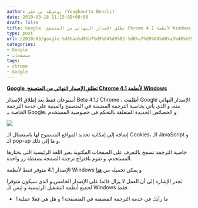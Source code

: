 ```yaml
---
author: يوغرطة بن علي (Youghourta Benali)
date: 2010-03-18 11:15:09+00:00
draft: false
title: Google  تطلق الإصدار النهائي من المتصفح Chrome 4.1 لأنظمة Windows
type: post
url: /2010/03/google-%d8%aa%d8%b7%d9%84%d9%82-%d8%a7%d9%84%d8%a5%d8%b5%d8%af%d8%a7%d8%b1-%d8%a7%d9%84%d9%86%d9%87%d8%a7%d8%a6%d9%8a-%d9%85%d9%86-%d8%a7%d9%84%d9%85%d8%aa%d8%b5%d9%81%d8%ad-chrome-4-1-%d9%84%d8%a3/
categories:
- Google
- متصفحات
tags:
- chrome
- Google
---
```


[**Google  تطلق الإصدار النهائي من المتصفح Chrome 4.1 لأنظمة Windows**](http://www.it-scoop.com/2010/03/google-%d8%aa%d8%b7%d9%84%d9%82-%d8%a7%d9%84%d8%a5%d8%b5%d8%af%d8%a7%d8%b1-%d8%a7%d9%84%d9%86%d9%87%d8%a7%d8%a6%d9%8a-%d9%85%d9%86-%d8%a7%d9%84%d9%85%d8%aa%d8%b5%d9%81%d8%ad-chrome-4-1-%d9%84%d8%a3/)


أسبوعان فقط بعد إطلاق الإصدار Beta لـ4.1 Chrome ، أطلقت Google الإصدار النهائي منه، و الذي يأتي بخاصية الترجمة المضمنة في المتصفح والمبنية على خدمة الترجمة الخاصة بـ Google، و الخصائص الجديدة المتعلقة بالتحكم في خصوصية المستخدم.

[![](http://www.google.com/chrome/intl/ar/images/dlpage_alt.jpg)
](http://www.it-scoop.com/2010/03/google-%d8%aa%d8%b7%d9%84%d9%82-%d8%a7%d9%84%d8%a5%d8%b5%d8%af%d8%a7%d8%b1-%d8%a7%d9%84%d9%86%d9%87%d8%a7%d8%a6%d9%8a-%d9%85%d9%86-%d8%a7%d9%84%d9%85%d8%aa%d8%b5%d9%81%d8%ad-chrome-4-1-%d9%84%d8%a3/)

إضافة إلى إمكانية تحديد المواقع المسموح لها باستعمال الـ Cookies، الـ JavaScript و الـ pop-up و ما إلى ذلك.

خاصية الترجمة تسمح بالتعرف على الصفحات المكتوبة بغير اللغة الرئيسية التي يختارها المستخدم، و تقوم باقتراح ترجمة الصفحة بضغطة زر واحدة.

الإصدار 4.1 متوفر فقط لأنظمة Windows و يمكن تحميله من [هنا](http://www.google.com/chrome)

تجدر الإشارة إلى أن العمل لا يزال قائما على الإصدار الخامس،و الذي سيكون متوفرا لجميع أنظمة التشغيل الرئيسية و ليس للـ Windows فقط.

- ما رأيك في خدمة الترجمة المضمنة في المتصفحة؟ و هل هي فعلا عملية؟
